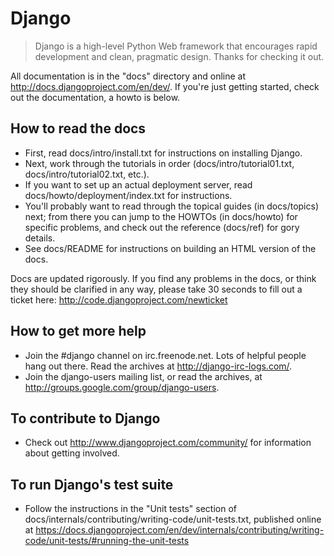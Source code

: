 # Django

> Django is a high-level Python Web framework that encourages rapid 
development and clean, pragmatic design. Thanks for checking it out.

All documentation is in the "docs" directory and online at
http://docs.djangoproject.com/en/dev/. If you're just getting started, 
check out the documentation, a howto is below.

## How to read the docs

* First, read docs/intro/install.txt for instructions on installing Django.
* Next, work through the tutorials in order (docs/intro/tutorial01.txt,
      docs/intro/tutorial02.txt, etc.).
* If you want to set up an actual deployment server, read
      docs/howto/deployment/index.txt for instructions.
* You'll probably want to read through the topical guides (in docs/topics)
    next; from there you can jump to the HOWTOs (in docs/howto) for specific
    problems, and check out the reference (docs/ref) for gory details.
* See docs/README for instructions on building an HTML version of the docs.

Docs are updated rigorously. If you find any problems in the docs, or think 
they should be clarified in any way, please take 30 seconds to fill out a 
ticket here: http://code.djangoproject.com/newticket

## How to get more help

* Join the #django channel on irc.freenode.net. Lots of helpful people
      hang out there. Read the archives at http://django-irc-logs.com/.
* Join the django-users mailing list, or read the archives, at
      http://groups.google.com/group/django-users.

## To contribute to Django

* Check out http://www.djangoproject.com/community/ for information
      about getting involved.

## To run Django's test suite

* Follow the instructions in the "Unit tests" section of
      docs/internals/contributing/writing-code/unit-tests.txt, published online at
      https://docs.djangoproject.com/en/dev/internals/contributing/writing-code/unit-tests/#running-the-unit-tests
